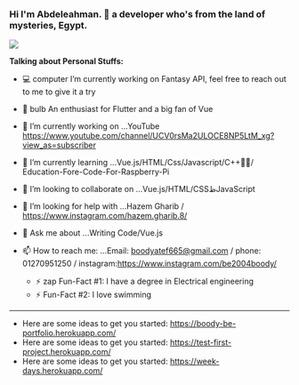 ### Hi I'm Abdeleahman. 👋 a developer who's from the land of mysteries, Egypt.

![](https://i.imgur.com/wXZ7x7m.jpg)

**Talking about Personal Stuffs:**

- 💻 computer I’m currently working on Fantasy API, feel free to reach out to me to give it a try
- 🧑 bulb An enthusiast for Flutter and a big fan of Vue
- 🔭 I’m currently working on ...YouTube https://www.youtube.com/channel/UCV0rsMa2ULOCE8NP5LtM_xg?view_as=subscriber
- 🌱 I’m currently learning ...Vue.js/HTML/Css/Javascript/C++/ُُEducation-Fore-Code-For-Raspberry-Pi 
- 👯 I’m looking to collaborate on ...Vue.js/HTML/CSSظJavaScript

- 🤔 I’m looking for help with ...Hazem Gharib / https://www.instagram.com/hazem.gharib.8/
- 💬 Ask me about ...Writing Code/Vue.js
- 📫 How to reach me: ...Email: boodyatef665@gmail.com 
  / phone: 01270951250 / instagram:https://www.instagram.com/be2004boody/

  * ⚡ zap Fun-Fact #1: I have a degree in Electrical engineering
  * ⚡ Fun-Fact #2: I love swimming
---
* Here are some ideas to get you started: https://boody-be-portfolio.herokuapp.com/
* Here are some ideas to get you started: https://test-first-project.herokuapp.com/
* Here are some ideas to get you started: https://week-days.herokuapp.com/
